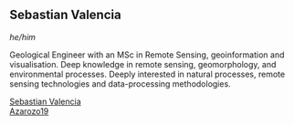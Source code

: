 ## Sebastian Valencia  
*he/him*

Geological Engineer with an MSc in Remote Sensing, geoinformation and visualisation. Deep knowledge in remote sensing, geomorphology, and environmental processes. Deeply interested in natural processes, remote sensing technologies and data-processing methodologies.

<i class="fa-brands fa-linkedin"></i> [Sebastian Valencia](https://www.linkedin.com/in/juan-sebastian-valencia-906436145/)  
<i class="fa-brands fa-github"></i> [Azarozo19](https://github.com/Azarozo19)